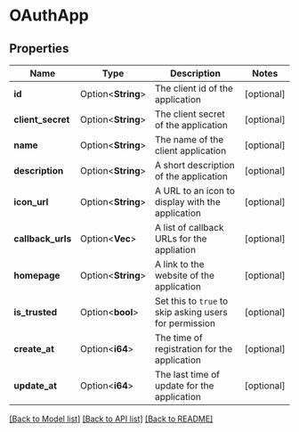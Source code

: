 # OAuthApp

## Properties

Name | Type | Description | Notes
------------ | ------------- | ------------- | -------------
**id** | Option<**String**> | The client id of the application | [optional]
**client_secret** | Option<**String**> | The client secret of the application | [optional]
**name** | Option<**String**> | The name of the client application | [optional]
**description** | Option<**String**> | A short description of the application | [optional]
**icon_url** | Option<**String**> | A URL to an icon to display with the application | [optional]
**callback_urls** | Option<**Vec<String>**> | A list of callback URLs for the appliation | [optional]
**homepage** | Option<**String**> | A link to the website of the application | [optional]
**is_trusted** | Option<**bool**> | Set this to `true` to skip asking users for permission | [optional]
**create_at** | Option<**i64**> | The time of registration for the application | [optional]
**update_at** | Option<**i64**> | The last time of update for the application | [optional]

[[Back to Model list]](../README.md#documentation-for-models) [[Back to API list]](../README.md#documentation-for-api-endpoints) [[Back to README]](../README.md)



